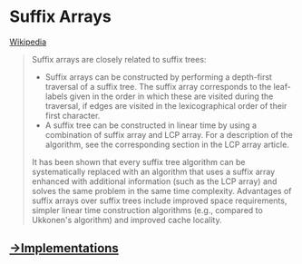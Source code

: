 # Suffix Arrays
[Wikipedia](https://en.wikipedia.org/wiki/Suffix_array)

> Suffix arrays are closely related to suffix trees:
> - Suffix arrays can be constructed by performing a depth-first traversal of a suffix tree. The suffix array corresponds to the leaf-labels given in the order in which these are visited during the traversal, if edges are visited in the lexicographical order of their first character.
> - A suffix tree can be constructed in linear time by using a combination of suffix array and LCP array. For a description of the algorithm, see the corresponding section in the LCP array article.
> 
> It has been shown that every suffix tree algorithm can be systematically replaced with an algorithm that uses a suffix array enhanced with additional information (such as the LCP array) and solves the same problem in the same time complexity. Advantages of suffix arrays over suffix trees include improved space requirements, simpler linear time construction algorithms (e.g., compared to Ukkonen's algorithm) and improved cache locality.

## [→Implementations](../README.md#implementations)
